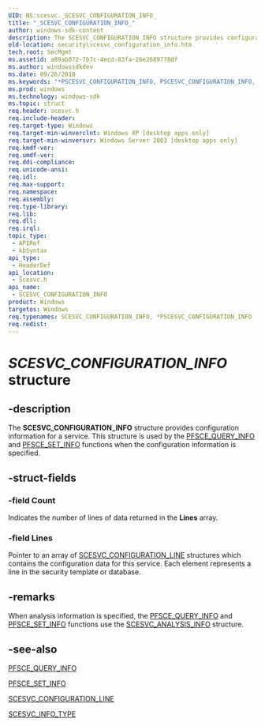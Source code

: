 ```yaml
---
UID: NS:scesvc._SCESVC_CONFIGURATION_INFO_
title: "_SCESVC_CONFIGURATION_INFO_"
author: windows-sdk-content
description: The SCESVC_CONFIGURATION_INFO structure provides configuration information for a service. This structure is used by the PFSCE_QUERY_INFO and PFSCE_SET_INFO functions when the configuration information is specified.
old-location: security\scesvc_configuration_info.htm
tech.root: SecMgmt
ms.assetid: a89ab072-7b7c-4ecd-83fa-26e2689778df
ms.author: windowssdkdev
ms.date: 09/26/2018
ms.keywords: "*PSCESVC_CONFIGURATION_INFO, PSCESVC_CONFIGURATION_INFO, PSCESVC_CONFIGURATION_INFO structure pointer [Security], SCESVC_CONFIGURATION_INFO, SCESVC_CONFIGURATION_INFO structure [Security], _SCESVC_CONFIGURATION_INFO_, _config_scesvc_configuration_info, scesvc/PSCESVC_CONFIGURATION_INFO, scesvc/SCESVC_CONFIGURATION_INFO, security.scesvc_configuration_info"
ms.prod: windows
ms.technology: windows-sdk
ms.topic: struct
req.header: scesvc.h
req.include-header: 
req.target-type: Windows
req.target-min-winverclnt: Windows XP [desktop apps only]
req.target-min-winversvr: Windows Server 2003 [desktop apps only]
req.kmdf-ver: 
req.umdf-ver: 
req.ddi-compliance: 
req.unicode-ansi: 
req.idl: 
req.max-support: 
req.namespace: 
req.assembly: 
req.type-library: 
req.lib: 
req.dll: 
req.irql: 
topic_type:
 - APIRef
 - kbSyntax
api_type:
 - HeaderDef
api_location:
 - Scesvc.h
api_name:
 - SCESVC_CONFIGURATION_INFO
product: Windows
targetos: Windows
req.typenames: SCESVC_CONFIGURATION_INFO, *PSCESVC_CONFIGURATION_INFO
req.redist: 
---
```


# _SCESVC_CONFIGURATION_INFO_ structure


## -description


The <b>SCESVC_CONFIGURATION_INFO</b> structure provides configuration information for a service. This structure is used by the 
<a href="https://msdn.microsoft.com/a0e4a205-46d4-47c9-97cf-66f6bec34a1b">PFSCE_QUERY_INFO</a> and 
<a href="https://msdn.microsoft.com/131585a9-b0a9-4686-84ba-237bcdcc4f5f">PFSCE_SET_INFO</a> functions when the configuration information is specified.


## -struct-fields




### -field Count

Indicates the number of lines of data returned in the <b>Lines</b> array.


### -field Lines

Pointer to an array of 
<a href="https://msdn.microsoft.com/25801b20-9a7a-423e-8fa3-86896a8fbae4">SCESVC_CONFIGURATION_LINE</a> structures which contains the configuration data for this service. Each element represents a line in the security template or database.


## -remarks



When analysis information is specified, the 
<a href="https://msdn.microsoft.com/a0e4a205-46d4-47c9-97cf-66f6bec34a1b">PFSCE_QUERY_INFO</a> and 
<a href="https://msdn.microsoft.com/131585a9-b0a9-4686-84ba-237bcdcc4f5f">PFSCE_SET_INFO</a> functions use the 
<a href="https://msdn.microsoft.com/4f0273df-435d-4324-b8ce-a774da935059">SCESVC_ANALYSIS_INFO</a> structure.




## -see-also




<a href="https://msdn.microsoft.com/a0e4a205-46d4-47c9-97cf-66f6bec34a1b">PFSCE_QUERY_INFO</a>



<a href="https://msdn.microsoft.com/131585a9-b0a9-4686-84ba-237bcdcc4f5f">PFSCE_SET_INFO</a>



<a href="https://msdn.microsoft.com/25801b20-9a7a-423e-8fa3-86896a8fbae4">SCESVC_CONFIGURATION_LINE</a>



<a href="https://msdn.microsoft.com/697dfecf-46a9-4558-90e2-099fabc60742">SCESVC_INFO_TYPE</a>
 

 

